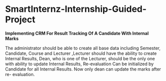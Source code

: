 # SmartInternz-Internship-Guided-Project
**Implementing CRM For Result Tracking Of A Candidate With Internal Marks**


The administrator should be able to create all base data including Semester, Candidate, Course and Lecturer ,Lecturer should have the ability to create Internal Results, Dean, who is one of the Lecturer, should be the only one with ability to update Internal Results, Re-evaluation Can be initialized by Candidate for all Internal Results. Now only dean can update the marks after re- evaluation.
